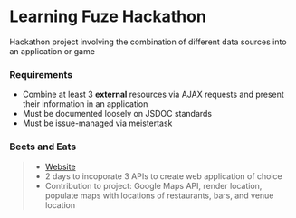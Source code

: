 # Learning Fuze Hackathon

Hackathon project involving the combination of different data sources into an application or game

### Requirements
- Combine at least 3 **external** resources via AJAX requests and present their information in an application
- Must be documented loosely on JSDOC standards
- Must be issue-managed via meistertask 

### Beets and Eats
> - [Website](http://beetsandeats.andreawayte.com)
> - 2 days to incoporate 3 APIs to create web application of choice
> - Contribution to project: Google Maps API, render location, populate maps with locations of restaurants, bars, and venue location



